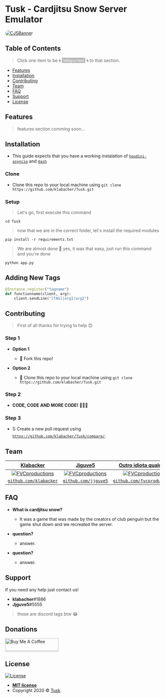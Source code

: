 # Tusk - Cardjitsu Snow Server Emulator

<a href="http://fvcproductions.com"><img src="https://i.imgur.com/k9hkD8V.png" style="border-radius:20px;" title="CJSBanner" alt="CJSBanner"></a>

<!-- [![FVCproductions](https://avatars1.githubusercontent.com/u/4284691?v=3&s=200)](http://fvcproductions.com) -->

## Table of Contents

> Click one item to be 🌀 <span style="background-color:#b5b5b5;color:White;">&nbsp;teleported&nbsp;</span> 🌀 to that section.

- [Features](#features)
- [Installation](#installation)
- [Contributing](#contributing)
- [Team](#team)
- [FAQ](#faq)
- [Support](#support)
- [License](#license)



## Features

> features section comming soon...


## Installation

- This guide expects that you have a working instalation of <a href="https://github.com/solero/houdini-asyncio/tree/master/houdini">`houdini-asyncio`</a> and <a href="https://github.com/solero/dash">`dash`</a>


### Clone

- Clone this repo to your local machine using 
`git clone https://github.com/klabacher/Tusk.git`

### Setup

> Let's go, first execute this command

```
cd Tusk
```

> now that we are in the correct folder, let's install the required modules

```
pip install -r requirements.txt
```

> We are almost done 🤣 yes, it was that easy, just run this command and you're done 

```
python app.py
```

## Adding New Tags

```py
@Instance.register("tagname")
def functionname(client, arg):
    client.sendLine("[TAG]|arg1|arg2")
```


## Contributing

> First of all thanks for trying to help 😊

### Step 1

- **Option 1**
    - 🍴 Fork this repo!

- **Option 2**
    - 👯 Clone this repo to your local machine using 
`git clone https://github.com/klabacher/Tusk.git`

### Step 2

- **CODE, CODE AND MORE CODE!** 🔨🔨🔨

### Step 3

- 🔃 Create a new pull request using <a href="https://github.com/klabacher/Tusk/compare/" target="_blank">`https://github.com/klabacher/Tusk/compare/`</a>.



## Team


| <a href="http://fvcproductions.com" target="_blank">**Klabacker**</a> | <a href="http://fvcproductions.com" target="_blank">**Jjguve5**</a> | <a href="http://fvcproductions.com" target="_blank">**Outro idiota qualquer**</a> |
| :---: |:---:| :---:|
| [![FVCproductions](https://avatars1.githubusercontent.com/u/41272117?s=200&u=02e4e39fba04dc1934daf371edbb75fbba2c82d4&v=4)](http://fvcproductions.com)    | [![FVCproductions](https://avatars0.githubusercontent.com/u/64338392?s=200&u=62f44017d3ca623fd4b10fad0578568296a0558c&v=4)](http://fvcproductions.com) | [![FVCproductions](https://avatars1.githubusercontent.com/u/4284691?v=3&s=200)](http://fvcproductions.com)  |
| <a href="http://github.com/klabacher" target="_blank">`github.com/klabacker`</a> | <a href="http://github.com/jjguve5" target="_blank">`github.com/jjguve5`</a> | <a href="http://github.com/fvcproductions" target="_blank">`github.com/fvcproductions`</a> |



## FAQ

- **What is cardjitsu snow?**
    - It was a game that was made by the creators of club penguin but the game shut down and we recreated the server.
    
    
- **question?**
    - answer.
       
    
- **question?**
    - answer.



## Support

If you need any help just contact us!


- **klabacher**#1886
- **Jjguve5**#5555
 > those are discord tags btw 😂




## Donations

<a href="https://www.buymeacoffee.com/Jjguve5" target="_blank"><img src="https://www.buymeacoffee.com/assets/img/custom_images/orange_img.png" alt="Buy Me A Coffee" style="height: 41px !important;width: 174px !important;box-shadow: 0px 3px 2px 0px rgba(190, 190, 190, 0.5) !important;-webkit-box-shadow: 0px 3px 2px 0px rgba(190, 190, 190, 0.5) !important;" ></a>




## License

[![License](http://img.shields.io/:license-mit-blue.svg?style=flat-square)](http://badges.mit-license.org)

- **[MIT license](http://opensource.org/licenses/mit-license.php)**
- Copyright 2020 © <a href="http://fvcproductions.com" target="_blank">Tusk</a>.
